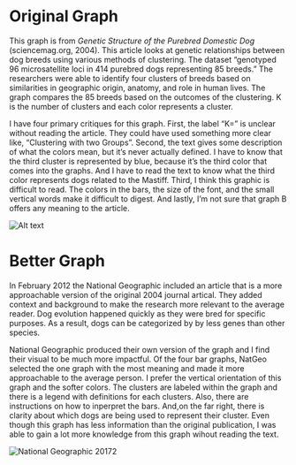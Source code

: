 Original Graph
==============

This graph is from *Genetic Structure of the Purebred Domestic Dog*
(sciencemag.org, 2004). This article looks at genetic relationships
between dog breeds using various methods of clustering. The dataset
“genotyped 96 microsatellite loci in 414 purebred dogs representing 85
breeds.” The researchers were able to identify four clusters of breeds
based on similarities in geographic origin, anatomy, and role in human
lives. The graph compares the 85 breeds based on the outcomes of the
clustering. K is the number of clusters and each color represents a
cluster.

I have four primary critiques for this graph. First, the label “K=” is
unclear without reading the article. They could have used something more
clear like, “Clustering with two Groups”. Second, the text gives some
description of what the colors mean, but it’s never actually defined. I
have to know that the third cluster is represented by blue, because it’s
the third color that comes into the graphs. And I have to read the text
to know what the third color represents dogs related to the Mastiff.
Third, I think this graphic is difficult to read. The colors in the
bars, the size of the font, and the small vertical words make it
difficult to digest. And lastly, I’m not sure that graph B offers any
meaning to the article.

![Alt text](/Users/le/Desktop/GDAT515/HW/images/dog_graphs.png)

Better Graph
============

In February 2012 the National Geographic included an article that is a
more approachable version of the original 2004 journal artical. They
added context and background to make the research more relevant to the
average reader. Dog evolution happened quickly as they were bred for
specific purposes. As a result, dogs can be categorized by by less genes
than other species.

National Geographic produced their own version of the graph and I find
their visual to be much more impactful. Of the four bar graphs, NatGeo
selected the one graph with the most meaning and made it more
approachable to the average person. I prefer the vertical orientation of
this graph and the softer colors. The clusters are labeled within the
graph and there is a legend with definitions for each clusters. Also,
there are instructions on how to inperpret the bars. And,on the far
right, there is clarity about which dogs are being used to represent
their cluster. Even though this graph has less information than the
original publication, I was able to gain a lot more knowledge from this
graph wihout reading the text.

![National Geographic
2017](/Users/le/Desktop/GDAT515/HW/images/dog_graph.png)2
